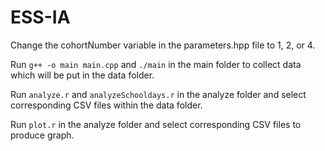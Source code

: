 # ESS-IA

Change the cohortNumber variable in the parameters.hpp file to 1, 2, or 4. 

Run `g++ -o main main.cpp` and `./main` in the main folder to collect data which will be put in the data folder. 

Run `analyze.r` and `analyzeSchooldays.r` in the analyze folder and select corresponding CSV files within the data folder. 

Run `plot.r` in the analyze folder and select corresponding CSV files to produce graph. 
